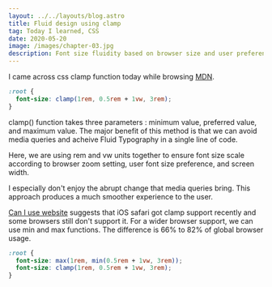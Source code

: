 ```yaml
---
layout: ../../layouts/blog.astro
title: Fluid design using clamp
tag: Today I learned, CSS
date: 2020-05-20
image: /images/chapter-03.jpg
description: Font size fluidity based on browser size and user preference is exciting.
---
```

I came across css clamp function today while browsing [MDN](https://developer.mozilla.org/en-US/docs/Web/CSS/clamp).
<!--more-->
``` css
:root {
  font-size: clamp(1rem, 0.5rem + 1vw, 3rem);
}
```
clamp() function takes three parameters : minimum value, preferred value, and maximum value. The major benefit of this method is that we can avoid media queries and acheive Fluid Typography in a single line of code.

Here, we are using rem and vw units together to ensure font size scale according to browser zoom setting, user font size preference, and screen width.

I especially don't enjoy the abrupt change that media queries bring. This approach produces a much smoother experience to the user.

[Can I use website](https://www.caniuse.com/#search=clamp()) suggests that iOS safari got clamp support recently and some browsers still don't support it.
For a wider browser support, we can use min and max functions. The difference is 66% to 82% of global browser usage.

``` css
:root {
  font-size: max(1rem, min(0.5rem + 1vw, 3rem));
  font-size: clamp(1rem, 0.5rem + 1vw, 3rem);
}
```
